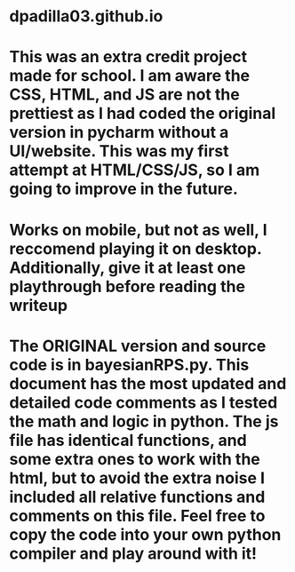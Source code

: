 # dpadilla03.github.io
# This was an extra credit project made for school. I am aware the CSS, HTML, and JS are not the prettiest as I had coded the original version in pycharm without a UI/website. This was my first attempt at HTML/CSS/JS, so I am going to improve in the future.
# Works on mobile, but not as well, I reccomend playing it on desktop. Additionally, give it at least one playthrough before reading the writeup


# The ORIGINAL version and source code is in bayesianRPS.py. This document has the most updated and detailed code comments as I tested the math and logic in python. The js file has identical functions, and some extra ones to work with the html, but to avoid the extra noise I included all relative functions and comments on this file. Feel free to copy the code into your own python compiler and play around with it!
